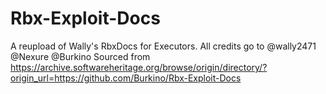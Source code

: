 # Rbx-Exploit-Docs
A reupload of Wally's RbxDocs for Executors. All credits go to @wally2471 @Nexure @Burkino
Sourced from https://archive.softwareheritage.org/browse/origin/directory/?origin_url=https://github.com/Burkino/Rbx-Exploit-Docs
